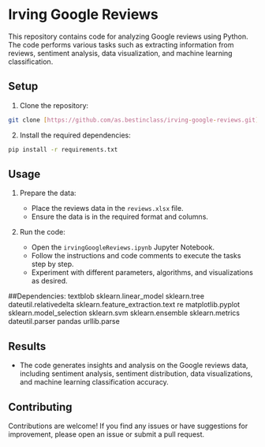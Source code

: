 # Irving Google Reviews

This repository contains code for analyzing Google reviews using Python. The code performs various tasks such as extracting information from reviews, sentiment analysis, data visualization, and machine learning classification.

## Setup

1. Clone the repository:

```bash
git clone [https://github.com/as.bestinclass/irving-google-reviews.git](https://github.com/as-bestinclass/BofA_Irivng_Reviews.git)
```

2. Install the required dependencies:

```bash
pip install -r requirements.txt
```

## Usage

1. Prepare the data:
   - Place the reviews data in the `reviews.xlsx` file.
   - Ensure the data is in the required format and columns.

2. Run the code:
   - Open the `irvingGoogleReviews.ipynb` Jupyter Notebook.
   - Follow the instructions and code comments to execute the tasks step by step.
   - Experiment with different parameters, algorithms, and visualizations as desired.
  

##Dependencies:
textblob
sklearn.linear_model
sklearn.tree
dateutil.relativedelta
sklearn.feature_extraction.text
re
matplotlib.pyplot
sklearn.model_selection
sklearn.svm
sklearn.ensemble
sklearn.metrics
dateutil.parser
pandas
urllib.parse

## Results

- The code generates insights and analysis on the Google reviews data, including sentiment analysis, sentiment distribution, data visualizations, and machine learning classification accuracy.

## Contributing

Contributions are welcome! If you find any issues or have suggestions for improvement, please open an issue or submit a pull request.
